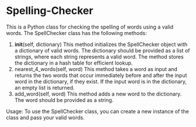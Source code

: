 # Spelling-Checker
This is a Python class for checking the spelling of words using a valid words. 
The SpellChecker class has the following methods:
1. __init__(self, dictionary)
This method initializes the SpellChecker object with a dictionary of valid words. The dictionary should be provided as a list of strings, where each string represents a valid word. The method stores the dictionary in a hash table for efficient lookup.
2. nearest_4_words(self, word)
This method takes a word as input and returns the two words that occur immediately before and after the input word in the dictionary, if they exist. If the input word is in the dictionary, an empty list is returned.
3. add_word(self, word)
This method adds a new word to the dictionary. The word should be provided as a string.

Usage:
To use the SpellChecker class, you can create a new instance of the class and pass your valid words. 
